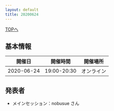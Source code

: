 ```yaml
---
layout: default
title: 20200624
---
```

[TOPへ](/group-tokyo/)

## 基本情報

|開催日|開催時間|開催場所|
|---|---|---|
|2020-06-24|19:00-20:30|オンライン|

## 発表者
- メインセッション：nobusue さん
